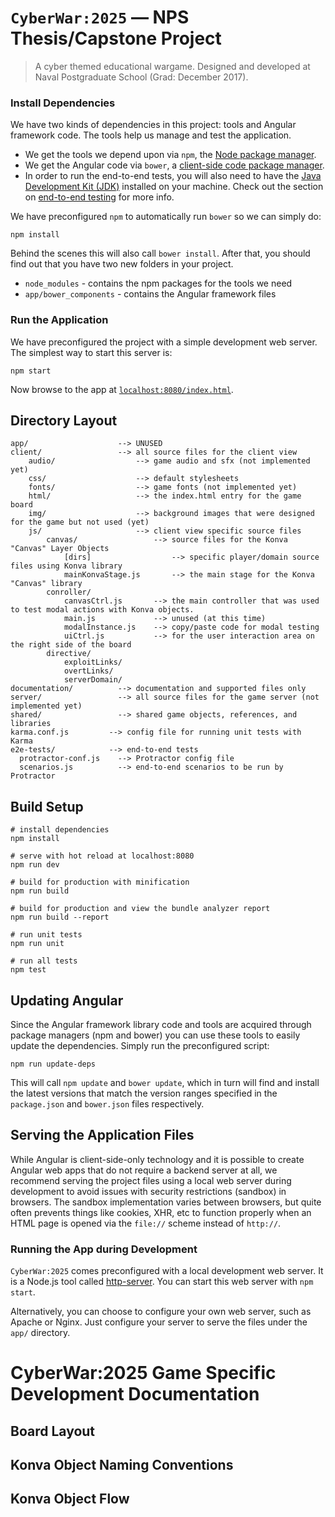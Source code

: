 # `CyberWar:2025` — NPS Thesis/Capstone Project

> A cyber themed educational wargame. Designed and developed at Naval Postgraduate School (Grad: December 2017).

### Install Dependencies

We have two kinds of dependencies in this project: tools and Angular framework code. The tools help
us manage and test the application.

* We get the tools we depend upon via `npm`, the [Node package manager][npm].
* We get the Angular code via `bower`, a [client-side code package manager][bower].
* In order to run the end-to-end tests, you will also need to have the
  [Java Development Kit (JDK)][jdk] installed on your machine. Check out the section on
  [end-to-end testing](#e2e-testing) for more info.

We have preconfigured `npm` to automatically run `bower` so we can simply do:

```
npm install
```

Behind the scenes this will also call `bower install`. After that, you should find out that you have
two new folders in your project.

* `node_modules` - contains the npm packages for the tools we need
* `app/bower_components` - contains the Angular framework files

### Run the Application

We have preconfigured the project with a simple development web server. The simplest way to start
this server is:

```
npm start
```

Now browse to the app at [`localhost:8080/index.html`][local-app-url].


## Directory Layout

```
app/                    --> UNUSED
client/                 --> all source files for the client view
    audio/                  --> game audio and sfx (not implemented yet)
    css/                    --> default stylesheets
    fonts/                  --> game fonts (not implemented yet)
    html/                   --> the index.html entry for the game board
    img/                    --> background images that were designed for the game but not used (yet)
    js/                     --> client view specific source files
        canvas/                 --> source files for the Konva "Canvas" Layer Objects 
            [dirs]                  --> specific player/domain source files using Konva library 
            mainKonvaStage.js       --> the main stage for the Konva "Canvas" library
        conroller/
            canvasCtrl.js       --> the main controller that was used to test modal actions with Konva objects.
            main.js             --> unused (at this time)
            modalInstance.js    --> copy/paste code for modal testing
            uiCtrl.js           --> for the user interaction area on the right side of the board
        directive/
            exploitLinks/
            overtLinks/
            serverDomain/
documentation/          --> documentation and supported files only
server/                 --> all source files for the game server (not implemented yet)
shared/                 --> shared game objects, references, and libraries
karma.conf.js         --> config file for running unit tests with Karma
e2e-tests/            --> end-to-end tests
  protractor-conf.js    --> Protractor config file
  scenarios.js          --> end-to-end scenarios to be run by Protractor
```


## Build Setup

```
# install dependencies
npm install

# serve with hot reload at localhost:8080
npm run dev

# build for production with minification
npm run build

# build for production and view the bundle analyzer report
npm run build --report

# run unit tests
npm run unit

# run all tests
npm test
```

## Updating Angular

Since the Angular framework library code and tools are acquired through package managers (npm and
bower) you can use these tools to easily update the dependencies. Simply run the preconfigured
script:

```
npm run update-deps
```

This will call `npm update` and `bower update`, which in turn will find and install the latest
versions that match the version ranges specified in the `package.json` and `bower.json` files
respectively.

## Serving the Application Files

While Angular is client-side-only technology and it is possible to create Angular web apps that
do not require a backend server at all, we recommend serving the project files using a local
web server during development to avoid issues with security restrictions (sandbox) in browsers. The
sandbox implementation varies between browsers, but quite often prevents things like cookies, XHR,
etc to function properly when an HTML page is opened via the `file://` scheme instead of `http://`.

### Running the App during Development

`CyberWar:2025` comes preconfigured with a local development web server. It is a Node.js
tool called [http-server][http-server]. You can start this web server with `npm start`.

Alternatively, you can choose to configure your own web server, such as Apache or Nginx. Just
configure your server to serve the files under the `app/` directory.


# CyberWar:2025 Game Specific Development Documentation
## Board Layout
## Konva Object Naming Conventions
## Konva Object Flow


[angularjs]: https://angularjs.org/
[bower]: http://bower.io/
[git]: https://git-scm.com/
[http-server]: https://github.com/indexzero/http-server
[jasmine]: https://jasmine.github.io/
[jdk]: https://wikipedia.org/wiki/Java_Development_Kit
[jdk-download]: http://www.oracle.com/technetwork/java/javase/downloads
[karma]: https://karma-runner.github.io/
[local-app-url]: http://localhost:8000/index.html
[node]: https://nodejs.org/
[npm]: https://www.npmjs.org/
[protractor]: http://www.protractortest.org/
[selenium]: http://docs.seleniumhq.org/
[travis]: https://travis-ci.org/
[travis-docs]: https://docs.travis-ci.com/user/getting-started
[konva]: https://konvajs.github.io/
